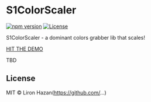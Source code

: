 # S1ColorScaler

[![npm version](https://d25lcipzij17d.cloudfront.net/badge.svg?id=js&type=6&v=0.1.0&x2=0)](https://www.npmjs.com/package/@sentinel-one/s1-lottie)
[![License](https://img.shields.io/badge/License-MIT-green.svg)](https://github.com/Sentinel-One/lottie/blob/master/LICENSE)


S1ColorScaler - a dominant colors grabber lib that scales!

[HIT THE DEMO](https://distracted-pike-a06858.netlify.app/)

TBD 

## License

MIT &copy; Liron Hazan(https://github.com/...)


